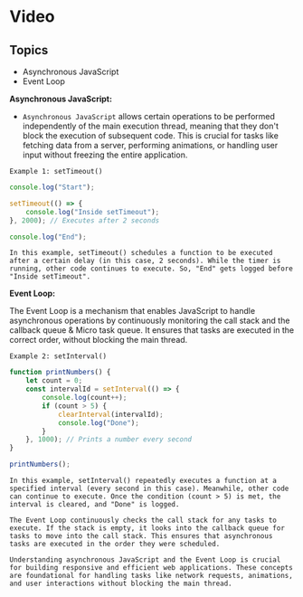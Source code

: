 # Video 

## Topics
- Asynchronous JavaScript
- Event Loop

**Asynchronous JavaScript:**

- `Asynchronous JavaScript` allows certain operations to be performed independently of the main execution thread, meaning that they don't block the execution of subsequent code. This is crucial for tasks like fetching data from a server, performing animations, or handling user input without freezing the entire application.

`Example 1: setTimeout()`

```js
console.log("Start");

setTimeout(() => {
    console.log("Inside setTimeout");
}, 2000); // Executes after 2 seconds

console.log("End");


```

`In this example, setTimeout() schedules a function to be executed after a certain delay (in this case, 2 seconds). While the timer is running, other code continues to execute. So, "End" gets logged before "Inside setTimeout".`

**Event Loop:**

The Event Loop is a mechanism that enables JavaScript to handle asynchronous operations by continuously monitoring the call stack and the callback queue & Micro task queue. It ensures that tasks are executed in the correct order, without blocking the main thread.

`Example 2: setInterval()`

```js
function printNumbers() {
    let count = 0;
    const intervalId = setInterval(() => {
        console.log(count++);
        if (count > 5) {
            clearInterval(intervalId);
            console.log("Done");
        }
    }, 1000); // Prints a number every second
}

printNumbers();

```

`In this example, setInterval() repeatedly executes a function at a specified interval (every second in this case). Meanwhile, other code can continue to execute. Once the condition (count > 5) is met, the interval is cleared, and "Done" is logged.`

`The Event Loop continuously checks the call stack for any tasks to execute. If the stack is empty, it looks into the callback queue for tasks to move into the call stack. This ensures that asynchronous tasks are executed in the order they were scheduled.`

`Understanding asynchronous JavaScript and the Event Loop is crucial for building responsive and efficient web applications. These concepts are foundational for handling tasks like network requests, animations, and user interactions without blocking the main thread.`